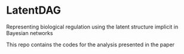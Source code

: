 # LatentDAG
Representing biological regulation using the latent structure implicit in Bayesian networks

This repo contains the codes for the analysis presented in the paper
